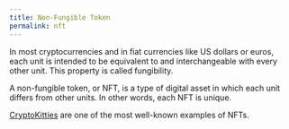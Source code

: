 ```yaml
---
title: Non-Fungible Token
permalink: nft
---
```


In most cryptocurrencies and in fiat currencies like US dollars or euros, each unit is intended to be equivalent to and interchangeable with every other unit. This property is called fungibility.

A non-fungible token, or NFT, is a type of digital asset in which each unit differs from other units. In other words, each NFT is unique.

[CryptoKitties](https://www.cryptokitties.co/) are one of the most well-known examples of NFTs.
